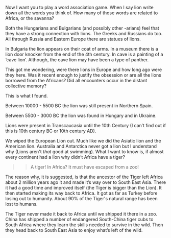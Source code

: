 Now I want you to play a word association game. When I say lion write down all the words you think of. How many of those words are related to Africa, or the savanna?

Both the Hungarians and Bulgarians (and possibly other -arians) feel that they have a strong connection with lions. The Greeks and Russians do too. All through Russia and Eastern Europe there are statues of lions. 

In Bulgaria the lion appears on their coat of arms. In a museum there is a lion door knocker from the end of the 4th century. In cave is a painting of a ‘cave lion’. Although, the cave lion may have been a type of panther.

This got me wondering, were there lions in Europe and how long ago were they here. Was it recent enough to justify the obsession or are all the lions borrowed from the Africans? Did all encounters occur in the distant collective memory?

This is what I found.

Between 10000 - 5500 BC the lion was still present in Northern Spain.

Between 5500 - 3000 BC the lion was found in Hungary and in Ukraine.

Lions were present in Transcaucasia until the 10th Century (I can’t find out if this is 10th century BC or 10th century AD).

We wiped the European Lion out. Much like we did the Asiatic lion and the American lion. Australia and Antarctica never got a lion but I understand why (Lions aren't *that* good at swimming). What I want to know is, if almost every continent had a lion why didn’t Africa have a tiger?

>> A tiger! In Africa? It must have escaped from a zoo!

The reason why, it is suggested, is that the ancestor of the Tiger left Africa about 2 million years ago it and made it’s way over to South East Asia. There it had a good time and improved itself (the Tiger is bigger than the Lion). It then started making its way back to Africa. It got as far as Turkey before losing out to humanity. About 90% of the Tiger's natural range has been lost to humans.

The Tiger never made it back to Africa until we shipped it there in a zoo. China has shipped a number of endangered South-China tiger cubs to South Africa where they learn the skills needed to survive in the wild. Then they head back to South East Asia to enjoy what’s left of the wild.